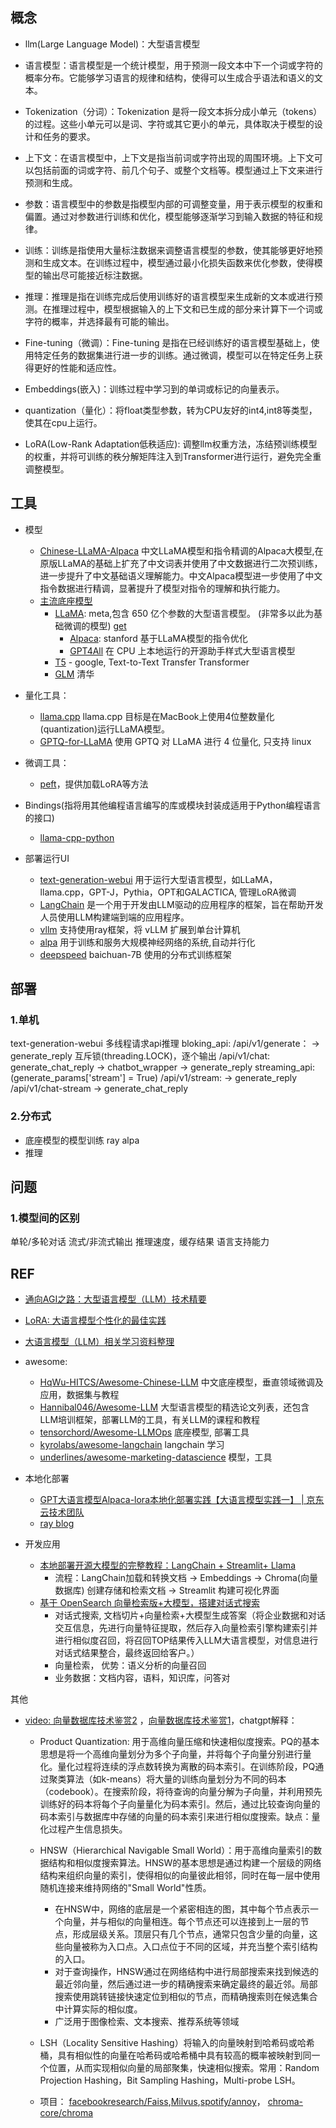 

## 概念

- llm(Large Language Model)：大型语言模型

- 语言模型：语言模型是一个统计模型，用于预测一段文本中下一个词或字符的概率分布。它能够学习语言的规律和结构，使得可以生成合乎语法和语义的文本。

- Tokenization（分词）：Tokenization 是将一段文本拆分成小单元（tokens）的过程。这些小单元可以是词、字符或其它更小的单元，具体取决于模型的设计和任务的要求。

- 上下文：在语言模型中，上下文是指当前词或字符出现的周围环境。上下文可以包括前面的词或字符、前几个句子、或整个文档等。模型通过上下文来进行预测和生成。

- 参数：语言模型中的参数是指模型内部的可调整变量，用于表示模型的权重和偏置。通过对参数进行训练和优化，模型能够逐渐学习到输入数据的特征和规律。

- 训练：训练是指使用大量标注数据来调整语言模型的参数，使其能够更好地预测和生成文本。在训练过程中，模型通过最小化损失函数来优化参数，使得模型的输出尽可能接近标注数据。

- 推理：推理是指在训练完成后使用训练好的语言模型来生成新的文本或进行预测。在推理过程中，模型根据输入的上下文和已生成的部分来计算下一个词或字符的概率，并选择最有可能的输出。

- Fine-tuning（微调）：Fine-tuning 是指在已经训练好的语言模型基础上，使用特定任务的数据集进行进一步的训练。通过微调，模型可以在特定任务上获得更好的性能和适应性。

- Embeddings(嵌入)：训练过程中学习到的单词或标记的向量表示。

- quantization（量化）：将float类型参数，转为CPU友好的int4,int8等类型，使其在cpu上运行。

- LoRA(Low-Rank Adaptation低秩适应): 调整llm权重方法，冻结预训练模型的权重，并将可训练的秩分解矩阵注入到Transformer进行运行，避免完全重调整模型。

## 工具

- 模型
  - [Chinese-LLaMA-Alpaca](https://github.com/ymcui/Chinese-LLaMA-Alpaca) 中文LLaMA模型和指令精调的Alpaca大模型,在原版LLaMA的基础上扩充了中文词表并使用了中文数据进行二次预训练，进一步提升了中文基础语义理解能力。中文Alpaca模型进一步使用了中文指令数据进行精调，显著提升了模型对指令的理解和执行能力。
  - [主流底座模型](https://github.com/Hannibal046/Awesome-LLM#open-llm) 
    - [LLaMA](https://github.com/facebookresearch/llama): meta,包含 650 亿个参数的大型语言模型。 (非常多以此为基础微调的模型) [get](https://juejin.cn/post/7209850311258898490)
      - [Alpaca](https://github.com/tatsu-lab/stanford_alpaca): stanford 基于LLaMA模型的指令优化
      - [GPT4All](https://github.com/nomic-ai/gpt4all) 在 CPU 上本地运行的开源助手样式大型语言模型
    - [T5](https://github.com/google-research/text-to-text-transfer-transformer) - google, Text-to-Text Transfer Transformer 
    - [GLM](https://github.com/THUDM/GLM) 清华 

- 量化工具：
  - [llama.cpp](https://github.com/ggerganov/llama.cpp) llama.cpp 目标是在MacBook上使用4位整数量化(quantization)运行LLaMA模型。
  - [GPTQ-for-LLaMA](https://github.com/qwopqwop200/GPTQ-for-LLaMa) 使用 GPTQ 对 LLaMA 进行 4 位量化, 只支持 linux

- 微调工具：
  - [peft](https://github.com/huggingface/peft)，提供加载LoRA等方法

- Bindings(指将用其他编程语言编写的库或模块封装成适用于Python编程语言的接口)
  - [llama-cpp-python](https://github.com/abetlen/llama-cpp-python)

- 部署运行UI
  - [text-generation-webui](https://github.com/oobabooga/text-generation-webui) 用于运行大型语言模型，如LLaMA，llama.cpp，GPT-J，Pythia，OPT和GALACTICA, 管理LoRA微调
  - [LangChain](https://github.com/hwchase17/langchain) 是一个用于开发由LLM驱动的应用程序的框架，旨在帮助开发人员使用LLM构建端到端的应用程序。
  - [vllm](https://vllm.readthedocs.io/en/latest/serving/distributed_serving.html) 支持使用ray框架，将 vLLM 扩展到单台计算机
  - [alpa](https://github.com/alpa-projects/alpa) 用于训练和服务大规模神经网络的系统,自动并行化
  - [deepspeed](https://www.deepspeed.ai/) baichuan-7B 使用的分布式训练框架

## 部署

### 1.单机

text-generation-webui
多线程请求api推理
bloking_api:
/api/v1/generate： -> generate_reply 互斥锁(threading.LOCK)，逐个输出
/api/v1/chat: generate_chat_reply -> chatbot_wrapper -> generate_reply
streaming_api: (generate_params['stream'] = True)
/api/v1/stream:  -> generate_reply 
/api/v1/chat-stream -> generate_chat_reply 


### 2.分布式
- 底座模型的模型训练 ray  alpa 
- 推理

## 问题
### 1.模型间的区别
单轮/多轮对话
流式/非流式输出
推理速度，缓存结果
语言支持能力



## REF
- [通向AGI之路：大型语言模型（LLM）技术精要](https://zhuanlan.zhihu.com/p/597586623)
- [LoRA: 大语言模型个性化的最佳实践](https://zhuanlan.zhihu.com/p/625737759)
- [大语言模型（LLM）相关学习资料整理](https://zhuanlan.zhihu.com/p/616280753)
- awesome:
  - [HqWu-HITCS/Awesome-Chinese-LLM](https://github.com/HqWu-HITCS/Awesome-Chinese-LLM) 中文底座模型，垂直领域微调及应用，数据集与教程
  - [Hannibal046/Awesome-LLM](https://github.com/Hannibal046/Awesome-LLM) 大型语言模型的精选论文列表，还包含LLM培训框架，部署LLM的工具，有关LLM的课程和教程
  - [tensorchord/Awesome-LLMOps](https://github.com/tensorchord/Awesome-LLMOps) 底座模型, 部署工具
  - [kyrolabs/awesome-langchain](https://github.com/kyrolabs/awesome-langchain) langchain 学习
  - [underlines/awesome-marketing-datascience](https://github.com/underlines/awesome-marketing-datascience) 模型，工具

- 本地化部署

  - [GPT大语言模型Alpaca-lora本地化部署实践【大语言模型实践一】 | 京东云技术团队](https://juejin.cn/post/7233951543115186231)
  - [ray blog](https://www.anyscale.com/blog/ray-common-production-challenges-for-generative-ai-infrastructure)

- 开发应用
  - [本地部署开源大模型的完整教程：LangChain + Streamlit+ Llama](https://zhuanlan.zhihu.com/p/639565332)
    - 流程：LangChain加载和转换文档 -> Embeddings -> Chroma(向量数据库) 创建存储和检索文档 -> Streamlit 构建可视化界面
  - [基于 OpenSearch 向量检索版+大模型，搭建对话式搜索](https://zhuanlan.zhihu.com/p/636966290)
    - 对话式搜索, 文档切片+向量检索+大模型生成答案（将企业数据和对话交互信息，先进行向量特征提取，然后存入向量检索引擎构建索引并进行相似度召回，将召回TOP结果传入LLM大语言模型，对信息进行对话式结果整合，最终返回给客户。） 
    - 向量检索， 优势：语义分析的向量召回
    - 业务数据：文档内容，语料，知识库，问答对


其他

- [video: 向量数据库技术鉴赏2](https://www.bilibili.com/video/BV1BM4y177Dk) ，[向量数据库技术鉴赏1](https://www.bilibili.com/video/BV1BM4y177Dk)，chatgpt解释：
  -  Product Quantization: 用于高维向量压缩和快速相似度搜索。PQ的基本思想是将一个高维向量划分为多个子向量，并将每个子向量分别进行量化。量化过程将连续的浮点数转换为离散的码本索引。在训练阶段，PQ通过聚类算法（如k-means）将大量的训练向量划分为不同的码本（codebook）。在搜索阶段，将待查询的向量分解为子向量，并利用预先训练好的码本将每个子向量量化为码本索引。然后，通过比较查询向量的码本索引与数据库中存储的向量的码本索引来进行相似度搜索。缺点：量化过程产生信息损失。

  - HNSW（Hierarchical Navigable Small World）：用于高维向量索引的数据结构和相似度搜索算法。HNSW的基本思想是通过构建一个层级的网络结构来组织向量的索引，使得相似的向量彼此相邻，同时在每一层中使用随机连接来维持网络的"Small World"性质。
    - 在HNSW中，网络的底层是一个紧密相连的图，其中每个节点表示一个向量，并与相似的向量相连。每个节点还可以连接到上一层的节点，形成层级关系。顶层只有几个节点，通常只包含少量的向量，这些向量被称为入口点。入口点位于不同的区域，并充当整个索引结构的入口。
    - 对于查询操作，HNSW通过在网络结构中进行局部搜索来找到候选的最近邻向量，然后通过进一步的精确搜索来确定最终的最近邻。局部搜索使用跳转链接快速定位到相似的节点，而精确搜索则在候选集合中计算实际的相似度。
    - 广泛用于图像检索、文本搜索、推荐系统等领域
  - LSH（Locality Sensitive Hashing）将输入的向量映射到哈希码或哈希桶，具有相似性的向量在哈希码或哈希桶中具有较高的概率被映射到同一个位置，从而实现相似向量的局部聚集，快速相似搜索。常用：Random Projection Hashing，Bit Sampling Hashing，Multi-probe LSH。
  - 项目： [facebookresearch/Faiss](https://github.com/facebookresearch/faiss),[Milvus](https://github.com/milvus-io/milvus),[spotify/annoy](https://github.com/spotify/annoy)， [chroma-core/chroma](https://github.com/chroma-core/chroma)